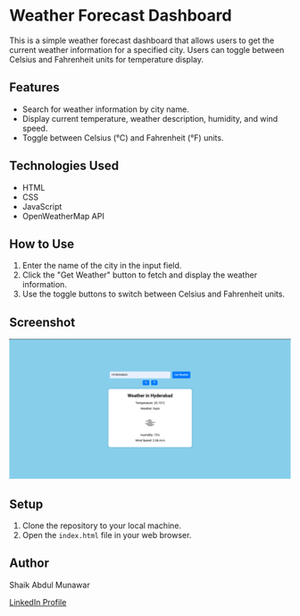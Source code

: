 # Weather Forecast Dashboard

This is a simple weather forecast dashboard that allows users to get the current weather information for a specified city. Users can toggle between Celsius and Fahrenheit units for temperature display.

## Features

- Search for weather information by city name.
- Display current temperature, weather description, humidity, and wind speed.
- Toggle between Celsius (°C) and Fahrenheit (°F) units.

## Technologies Used

- HTML
- CSS
- JavaScript
- OpenWeatherMap API

## How to Use

1. Enter the name of the city in the input field.
2. Click the "Get Weather" button to fetch and display the weather information.
3. Use the toggle buttons to switch between Celsius and Fahrenheit units.

## Screenshot

![Homepage](Weather-Forecast_screenshot.png)

## Setup

1. Clone the repository to your local machine.
2. Open the `index.html` file in your web browser.

## Author

Shaik Abdul Munawar

[LinkedIn Profile](https://www.linkedin.com/in/shaik-abdul-munawar-b35821284)
